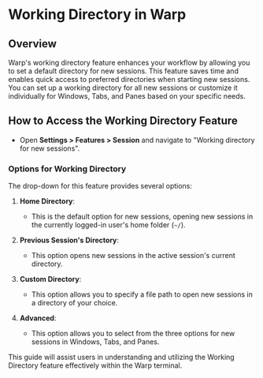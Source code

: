 # Working Directory in Warp

## Overview
Warp's working directory feature enhances your workflow by allowing you to set a default directory for new sessions. This feature saves time and enables quick access to preferred directories when starting new sessions. You can set up a working directory for all new sessions or customize it individually for Windows, Tabs, and Panes based on your specific needs.

## How to Access the Working Directory Feature
- Open **Settings > Features > Session** and navigate to "Working directory for new sessions".

### Options for Working Directory
The drop-down for this feature provides several options:

1. **Home Directory**: 
   - This is the default option for new sessions, opening new sessions in the currently logged-in user's home folder (`~/`).

2. **Previous Session's Directory**: 
   - This option opens new sessions in the active session's current directory.

3. **Custom Directory**: 
   - This option allows you to specify a file path to open new sessions in a directory of your choice.

4. **Advanced**: 
   - This option allows you to select from the three options for new sessions in Windows, Tabs, and Panes.

This guide will assist users in understanding and utilizing the Working Directory feature effectively within the Warp terminal.
